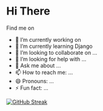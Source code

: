 # Hi There
Find me on 


- 🔭 I’m currently working on 
- 🌱 I’m currently learning Django
- 👯 I’m looking to collaborate on ...
- 🤔 I’m looking for help with ...
- 💬 Ask me about ...
- 📫 How to reach me: ...
- 😄 Pronouns: ...
- ⚡ Fun fact: ...

[![GitHub Streak](https://github-readme-streak-stats.herokuapp.com?user=iam-bkpl&theme=github-dark-blue)](https://git.io/streak-stats)
